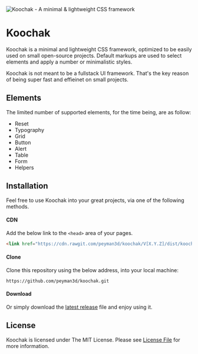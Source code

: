 <img src="https://rawgit.com/peyman3d/koochak/master/assets/readme-header.png" alt="Koochak - A minimal & lightweight CSS framework">

Koochak
=======
Koochak is a minimal and lightweight CSS framework, optimized to be easily used on small open-source projects. Default markups are used to select elements and apply a number or minimalistic styles.

Koochak is not meant to be a fullstack UI framework. That's the key reason of being super fast and effieinet on small projects.

Elements
-------
The limited number of supported elements, for the time being, are as follow:

* Reset
* Typography
* Grid
* Button
* Alert
* Table
* Form
* Helpers

Installation
----------

Feel free to use Koochak into your great projects, via one of the following methods. 

#### CDN

Add the below link to the `<head>` area of your pages.

```html
<link href="https://cdn.rawgit.com/peyman3d/koochak/V[X.Y.Z]/dist/koochak.css" rel="stylesheet" type="text/css"/>
```

#### Clone

Clone this repository using the below address, into your local machine:

```
https://github.com/peyman3d/koochak.git
```

#### Download

Or simply download the [latest release](https://github.com/peyman3d/koochak/releases) file and enjoy using it.

License
-------
Koochak is licensed under The MIT License. Please see [License File](https://github.com/peyman3d/koochak/blob/master/LICENSE) for more information.
